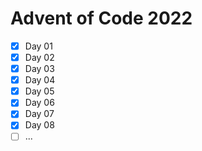 # Advent of Code 2022

- [X] Day 01
- [X] Day 02
- [X] Day 03
- [X] Day 04
- [X] Day 05
- [X] Day 06
- [X] Day 07
- [X] Day 08
- [ ] ...
